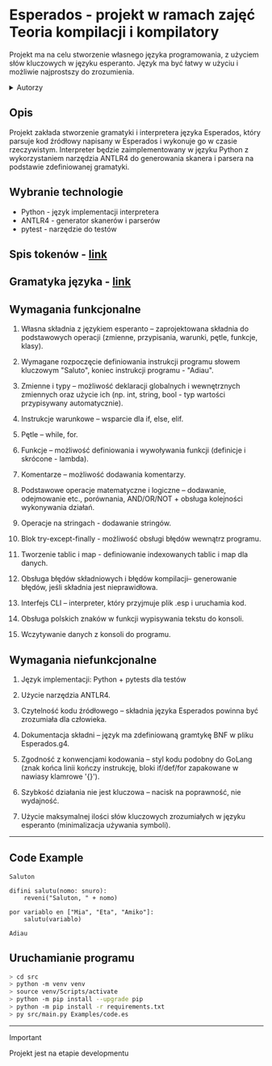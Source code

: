 # Esperados - projekt w ramach zajęć Teoria kompilacji i kompilatory

Projekt ma na celu stworzenie własnego języka programowania, z użyciem słów kluczowych w języku esperanto. 
Język ma być łatwy w użyciu i możliwie najprostszy do zrozumienia.

<details>
  <summary>Autorzy</summary>
    <br>Eliza Petrycka (epetrycka@student.agh.edu.pl)
    <br>Dominika Bujnarowska (dbujnarowska@student.agh.edu.pl)
</details>

## Opis

Projekt zakłada stworzenie gramatyki i interpretera języka Esperados, który parsuje kod źródłowy napisany w Esperados i wykonuje go w czasie rzeczywistym. Interpreter będzie zaimplementowany w języku Python z wykorzystaniem narzędzia ANTLR4 do generowania skanera i parsera na podstawie zdefiniowanej gramatyki.

## Wybranie technologie

* Python - język implementacji interpretera
* ANTLR4 - generator skanerów i parserów
* pytest - narzędzie do testów

## Spis tokenów - [link](https://github.com/epetrycka/Squick-Lang/blob/main/spis_tokenów.md)

## Gramatyka języka - [link](https://github.com/epetrycka/Squick-Lang/blob/main/Grammar/Esperados.g4)

## Wymagania funkcjonalne

1. Własna składnia z językiem esperanto – zaprojektowana składnia do podstawowych operacji (zmienne, przypisania, warunki, pętle, funkcje, klasy).

2. Wymagane rozpoczęcie definiowania instrukcji programu słowem kluczowym "Saluto", koniec instrukcji programu - "Adiau".

3. Zmienne i typy – możliwość deklaracji globalnych i wewnętrznych zmiennych oraz użycie ich (np. int, string, bool - typ wartości przypisywany automatycznie).

4. Instrukcje warunkowe – wsparcie dla if, else, elif.

5. Pętle – while, for.

6. Funkcje – możliwość definiowania i wywoływania funkcji (definicje i skrócone - lambda).

7. Komentarze – możliwość dodawania komentarzy.

8. Podstawowe operacje matematyczne i logiczne – dodawanie, odejmowanie etc., porównania, AND/OR/NOT + obsługa kolejności wykonywania działań.

9. Operacje na stringach - dodawanie stringów.

10. Blok try-except-finally - możliwość obsługi błędów wewnątrz programu.

11. Tworzenie tablic i map - definiowanie indexowanych tablic i map dla danych.

12. Obsługa błędów składniowych i błędów kompilacji– generowanie błędów, jeśli składnia jest nieprawidłowa.

13. Interfejs CLI – interpreter, który przyjmuje plik .esp i uruchamia kod.

14. Obsługa polskich znaków w funkcji wypisywania tekstu do konsoli.

15. Wczytywanie danych z konsoli do programu.

## Wymagania niefunkcjonalne

1. Język implementacji: Python + pytests dla testów

2. Użycie narzędzia ANTLR4.

3. Czytelność kodu źródłowego – składnia języka Esperados powinna być zrozumiała dla człowieka.

4. Dokumentacja składni – język ma zdefiniowaną gramtykę BNF w pliku Esperados.g4.

5. Zgodność z konwencjami kodowania – styl kodu podobny do GoLang (znak końca linii kończy instrukcję, bloki if/def/for zapakowane w nawiasy klamrowe '{}').

6. Szybkość działania nie jest kluczowa – nacisk na poprawność, nie wydajność.

7. Użycie maksymalnej ilości słów kluczowych zrozumiałych w języku esperanto (minimalizacja używania symboli).

---

## Code Example

```esperando
Saluton

difini salutu(nomo: snuro):
    reveni("Saluton, " + nomo)

por variablo en ["Mia", "Eta", "Amiko"]:
    salutu(variablo)

Adiau
```

## Uruchamianie programu

```bash
> cd src
> python -m venv venv
> source venv/Scripts/activate
> python -m pip install --upgrade pip
> python -m pip install -r requirements.txt
> py src/main.py Examples/code.es
```

---

> [!IMPORTANT]
> Projekt jest na etapie developmentu
